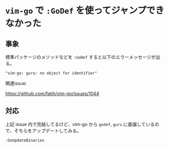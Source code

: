 # `vim-go` で `:GoDef` を使ってジャンプできなかった

## 事象

標準パッケージのメソッドなどを `:GoDef` すると以下のエラーメッセージが出る。

```
"vim-go: guru: no object for identifier"
```

関連issue:

https://github.com/fatih/vim-go/issues/1044

## 対応

上記 issue 内で完結してるけど、vim-go から `godef`, `guru` に委譲しているので、そちらをアップデートしてみる。

```
:GoUpdateBinaries
```
